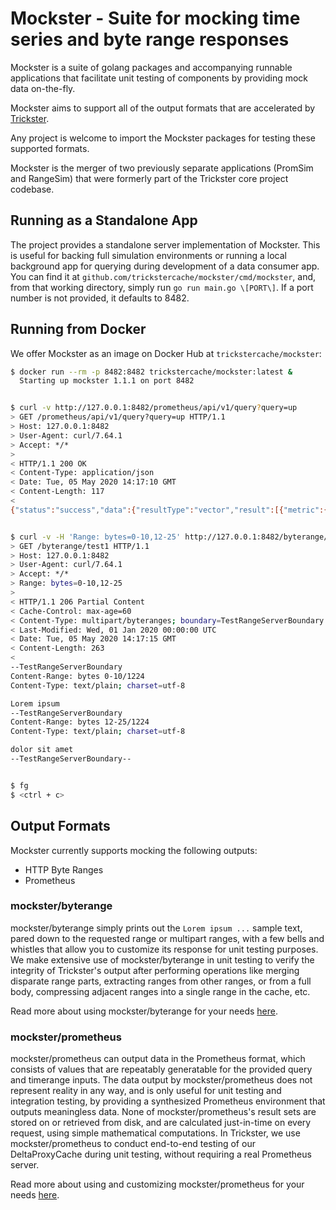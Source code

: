 # Mockster - Suite for mocking time series and byte range responses

Mockster is a suite of golang packages and accompanying runnable applications that facilitate unit testing of components by providing mock data on-the-fly.

Mockster aims to support all of the output formats that are accelerated by [Trickster](https://github.com/Comcast/trickster).

Any project is welcome to import the Mockster packages for testing these supported formats.

Mockster is the merger of two previously separate applications (PromSim and RangeSim) that were formerly part of the Trickster core project codebase.

## Running as a Standalone App

The project provides a standalone server implementation of Mockster. This is useful for backing full simulation environments or running a local background app for querying during development of a data consumer app. You can find it at `github.com/trickstercache/mockster/cmd/mockster`, and, from that working directory, simply run `go run main.go \[PORT\]`. If a port number is not provided, it defaults to 8482.

## Running from Docker

We offer Mockster as an image on Docker Hub at `trickstercache/mockster`:

```bash
$ docker run --rm -p 8482:8482 trickstercache/mockster:latest &
  Starting up mockster 1.1.1 on port 8482


$ curl -v http://127.0.0.1:8482/prometheus/api/v1/query?query=up
> GET /prometheus/api/v1/query?query=up HTTP/1.1
> Host: 127.0.0.1:8482
> User-Agent: curl/7.64.1
> Accept: */*
>
< HTTP/1.1 200 OK
< Content-Type: application/json
< Date: Tue, 05 May 2020 14:17:10 GMT
< Content-Length: 117
<
{"status":"success","data":{"resultType":"vector","result":[{"metric":{"series_id":"0"},"value":[1588688230,"76"]}]}}


$ curl -v -H 'Range: bytes=0-10,12-25' http://127.0.0.1:8482/byterange/test1
> GET /byterange/test1 HTTP/1.1
> Host: 127.0.0.1:8482
> User-Agent: curl/7.64.1
> Accept: */*
> Range: bytes=0-10,12-25
>
< HTTP/1.1 206 Partial Content
< Cache-Control: max-age=60
< Content-Type: multipart/byteranges; boundary=TestRangeServerBoundary
< Last-Modified: Wed, 01 Jan 2020 00:00:00 UTC
< Date: Tue, 05 May 2020 14:17:15 GMT
< Content-Length: 263
<
--TestRangeServerBoundary
Content-Range: bytes 0-10/1224
Content-Type: text/plain; charset=utf-8

Lorem ipsum
--TestRangeServerBoundary
Content-Range: bytes 12-25/1224
Content-Type: text/plain; charset=utf-8

dolor sit amet
--TestRangeServerBoundary--


$ fg
$ <ctrl + c>

```

## Output Formats

Mockster currently supports mocking the following outputs:

- HTTP Byte Ranges
- Prometheus

### mockster/byterange

mockster/byterange simply prints out the `Lorem ipsum ...` sample text, pared down to the requested range or multipart ranges, with a few bells and whistles that allow you to customize its response for unit testing purposes. We make extensive use of mockster/byterange in unit testing to verify the integrity of Trickster's output after performing operations like merging disparate range parts, extracting ranges from other ranges, or from a full body, compressing adjacent ranges into a single range in the cache, etc.

Read more about using mockster/byterange for your needs [here](./byterange.md).

### mockster/prometheus

mockster/prometheus can output data in the Prometheus format, which consists of values that are repeatably generatable for the provided query and timerange inputs. The data output by mockster/prometheus does not represent reality in any way, and is only useful for unit testing and integration testing, by providing a synthesized Prometheus environment that outputs meaningless data. None of mockster/prometheus's result sets are stored on or retrieved from disk, and are calculated just-in-time on every request, using simple mathematical computations. In Trickster, we use mockster/prometheus to conduct end-to-end testing of our DeltaProxyCache during unit testing, without requiring a real Prometheus server.

Read more about using and customizing mockster/prometheus for your needs [here](./prometheus.md).
